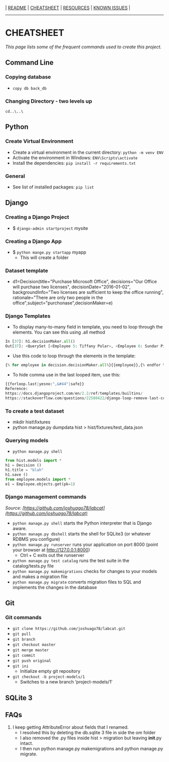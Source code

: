 \| [README](README.md) \| [CHEATSHEET](cheatsheet.md) \| [RESOURCES](resources.md) \| [KNOWN ISSUES](knownIssues.md) \|
***
# CHEATSHEET
*This page lists some of the frequent commands used to create this project.*

## Command Line
### Copying database
- `copy db back_db`
### Changing Directory - two levels up
`cd..\..\`

## Python
### Create Virtual Environment
- Create a virtual environment in the current directory: `python -m venv ENV`
- Activate the environment in Windows: `ENV\Scripts\activate`
- Install the dependencies: `pip install -r requirements.txt`

### General
- See list of installed packages: `pip list`

## Django
### Creating a Django Project
- $ `django-admin startproject` mysite

### Creating a Django App
- $ `python mange.py startapp` myapp
	- This will create a folder

### Dataset template
-  d1=Decision(title="Purchase Microsoft Office", decisions="Our Office will purchase two licenses", decisionDate="2016-01-02", backgroundInfo="Two licenses are sufficient to keep the office running", rationale="There are only two people in the office",subject="purchonase",decisionMaker=e)

### Django Templates
- To display many-to-many field in template, you need to loop through the elements.  You can see this using .all method
```python
In [37]: h1.decisionMaker.all()
Out[37]: <QuerySet [<Employee 5: Tiffany Polar>, <Employee 6: Sundar Pichai>]>
```
- Use this code to loop through the elements in the template:
```python
{% for employee in decision.decisionMaker.all%}{{employee}},{% endfor %}
```
- To hide comma use in the last looped item, use this:
```python
{{forloop.last|yesno:",&#44"|safe}}
Reference:
https://docs.djangoproject.com/en/2.2/ref/templates/builtins/
https://stackoverflow.com/questions/22580422/django-loop-remove-last-comma
```
### To create a test dataset 
- mkdir hist\fixtures
- python manage.py dumpdata hist > hist/fixtures/test_data.json

### Querying models
- `python manage.py shell`
```python
from hist.models import *
h1 = Decision ()
h1.title = "blah"
h1.save ()
from employee.models import *
e1 = Employee.objects.get(pk=1)
```

### Django management commands
*Source: [https://github.com/joshuago78/labcat](https://github.com/joshuago78/labcat)*
- `python manage.py shell` starts the Python interpreter that is Django aware.
- `python manage.py dbshell` starts the shell for SQLite3 (or whatever RDBMS you configure)
- `python manage.py runserver` runs your application on port 8000 (point your browser at http://127.0.0.1:8000)
	- Ctrl + C exits out the runserver
- `python manage.py test catalog` runs the test suite in the catalog/tests.py file
- `python manage.py makemigrations` checks for changes to your models and makes a migration file
- `python manage.py migrate` converts migration files to SQL and implements the changes in the database

## Git
### Git commands
- `git clone https://github.com/joshuago78/labcat.git`
- `git pull`
- `git branch`
- `git checkout master`
- `git merge master`
- `git commit`
- `git push original`
- `git ini`
	- Initialize empty git repository
- `git checkout -b project-models/1`
	- Switches to a new branch ‘project-models/1’

## SQLite 3
## FAQs
1. I keep getting AttributeError about fields that I renamed.
	- I resolved this by deleting the db.sqlite 3 file in side the om folder
	- I also removed the .py files inside hist > migration but leaving __init__.py intact.
	- I then run python manage.py makemigrations and python manage.py migrate.




  
